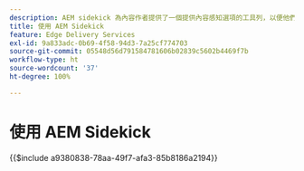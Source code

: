 ```yaml
---
description: AEM sidekick 為內容作者提供了一個提供內容感知選項的工具列，以便他們可以直接從您網站的頁面編輯、預覽和發佈其內容。
title: 使用 AEM Sidekick
feature: Edge Delivery Services
exl-id: 9a833adc-0b69-4f58-94d3-7a25cf774703
source-git-commit: 05548d56d791584781606b02839c5602b4469f7b
workflow-type: ht
source-wordcount: '37'
ht-degree: 100%

---
```


# 使用 AEM Sidekick

{{$include a9380838-78aa-49f7-afa3-85b8186a2194}}
